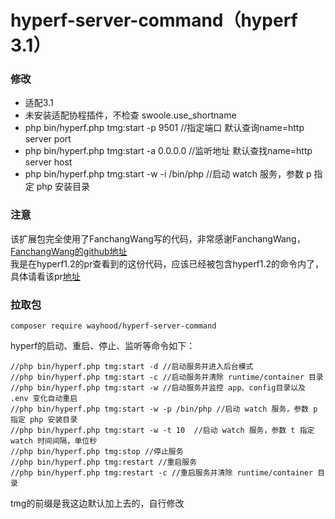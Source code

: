 # hyperf-server-command（hyperf 3.1）

### 修改

* 适配3.1
* 未安装适配协程插件，不检查 swoole.use_shortname
* php bin/hyperf.php tmg:start -p 9501    //指定端口 默认查询name=http server port
* php bin/hyperf.php tmg:start -a 0.0.0.0 //监听地址 默认查找name=http server host
* php bin/hyperf.php tmg:start -w -i /bin/php //启动 watch 服务，参数 p 指定 php 安装目录

### 注意

该扩展包完全使用了FanchangWang写的代码，非常感谢FanchangWang，[FanchangWang的github地址](https://github.com/FanchangWang)     
我是在hyperf1.2的pr查看到的这份代码，应该已经被包含hyperf1.2的命令内了，具体请看该pr[地址](https://github.com/hyperf/hyperf/pull/1053)     

### 拉取包

```
composer require wayhood/hyperf-server-command
```

hyperf的启动、重启、停止、监听等命令如下：  

```
//php bin/hyperf.php tmg:start -d //启动服务并进入后台模式
//php bin/hyperf.php tmg:start -c //启动服务并清除 runtime/container 目录
//php bin/hyperf.php tmg:start -w //启动服务并监控 app、config目录以及 .env 变化自动重启
//php bin/hyperf.php tmg:start -w -p /bin/php //启动 watch 服务，参数 p 指定 php 安装目录
//php bin/hyperf.php tmg:start -w -t 10  //启动 watch 服务，参数 t 指定 watch 时间间隔，单位秒
//php bin/hyperf.php tmg:stop //停止服务
//php bin/hyperf.php tmg:restart //重启服务
//php bin/hyperf.php tmg:restart -c //重启服务并清除 runtime/container 目录
```

tmg的前缀是我这边默认加上去的，自行修改 
